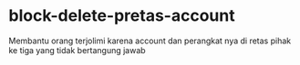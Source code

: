 # block-delete-pretas-account
Membantu orang terjolimi karena account dan perangkat nya di retas pihak ke tiga yang tidak bertangung jawab
